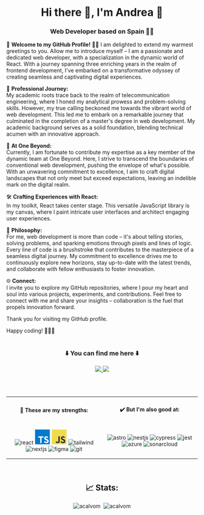 <h1 align="center">Hi there 👋, I'm Andrea 👩‍</h1>
<h3 align="center">Web Developer based on Spain 👩‍💻</h3>

<p align="center">

👋 **Welcome to my GitHub Profile!** 👨‍💻
I am delighted to extend my warmest greetings to you. Allow me to introduce myself – I am a passionate and dedicated web developer, with a specialization in the dynamic world of React. With a journey spanning three enriching years in the realm of frontend development, I've embarked on a transformative odyssey of creating seamless and captivating digital experiences.

🚀 **Professional Journey:**  
My academic roots trace back to the realm of telecommunication engineering, where I honed my analytical prowess and problem-solving skills. However, my true calling beckoned me towards the vibrant world of web development. This led me to embark on a remarkable journey that culminated in the completion of a master's degree in web development. My academic background serves as a solid foundation, blending technical acumen with an innovative approach.

💼 **At One Beyond:**  
Currently, I am fortunate to contribute my expertise as a key member of the dynamic team at One Beyond. Here, I strive to transcend the boundaries of conventional web development, pushing the envelope of what's possible. With an unwavering commitment to excellence, I aim to craft digital landscapes that not only meet but exceed expectations, leaving an indelible mark on the digital realm.

🛠️ **Crafting Experiences with React:**  
In my toolkit, React takes center stage. This versatile JavaScript library is my canvas, where I paint intricate user interfaces and architect engaging user experiences. 

🌟 **Philosophy:**  
For me, web development is more than code – it's about telling stories, solving problems, and sparking emotions through pixels and lines of logic. Every line of code is a brushstroke that contributes to the masterpiece of a seamless digital journey. My commitment to excellence drives me to continuously explore new horizons, stay up-to-date with the latest trends, and collaborate with fellow enthusiasts to foster innovation.

🌐 **Connect:**  
I invite you to explore my GitHub repositories, where I pour my heart and soul into various projects, experiments, and contributions. Feel free to connect with me and share your insights – collaboration is the fuel that propels innovation forward.

Thank you for visiting my GitHub profile.

Happy coding! 🚀👨‍💻<br /><br />
</p>

<h3 align="center"> ⬇️ You can find me here ⬇️</h3>
<p align="center">
    <a href="https://github.com/acalvom?tab=repositories" target="_blank"><img
            src="https://img.shields.io/badge/GitHub-100000?style=for-the-badge&logo=github&logoColor=white" /</a>
        <a href="https://www.linkedin.com/in/andrea-calvo-moreno/" target="blank" target="_blank"><img
                src="https://img.shields.io/badge/LinkedIn-0077B5?style=for-the-badge&logo=linkedin&logoColor=white" /></a>
</p>
<br /><br />

<table align="center" width="1050" border="0">
    <tr>
        <th width="350">
            <h4 align="center">🥇 These are my strengths:</h4>
        </th>
        <th width="350">
            <h4 align="center">✔️ But I'm also good at:</h4>
        </th>
    </tr>
    <tr>
        <td>
            <p align="center">
                <img src="https://upload.wikimedia.org/wikipedia/commons/thumb/4/47/React.svg/1200px-React.svg.png" alt="react" width="40"
                    height="40" />
                <img src="https://raw.githubusercontent.com/devicons/devicon/master/icons/typescript/typescript-original.svg"
                    alt="typescript" width="40" height="40" />
                <img src="https://raw.githubusercontent.com/devicons/devicon/master/icons/javascript/javascript-original.svg"
                    alt="javascript" width="40" height="40" />
                <img src="https://imgs.search.brave.com/W9CbFyxwjuZCstu49xt6tccC5kk1TtWTumoZ_-X-XRU/rs:fit:860:0:0/g:ce/aHR0cHM6Ly9jZG4u/d29ybGR2ZWN0b3Js/b2dvLmNvbS9sb2dv/cy90YWlsd2luZC1j/c3MtMi5zdmc.svg"
                    alt="tailwind" width="40" height="40" />
                <img src="https://cdn.worldvectorlogo.com/logos/next-js.svg"
                    alt="nextjs" width="40" height="40" />
                <img src="https://imgs.search.brave.com/3Y2328PQL9DRYyThiifH7rngOS9QGIY5eEGxocgOEoE/rs:fit:500:0:0/g:ce/aHR0cHM6Ly91cGxv/YWQud2lraW1lZGlh/Lm9yZy93aWtpcGVk/aWEvY29tbW9ucy8z/LzMzL0ZpZ21hLWxv/Z28uc3Zn.svg"
                    alt="figma" width="40" height="40" />
                <img src="https://www.vectorlogo.zone/logos/git-scm/git-scm-icon.svg" alt="git" width="40"
                    height="40" />
            </p>
        </td>
        <td>
            <p align="center">
                <img src="https://imgs.search.brave.com/6f1NBTC5lm5yT71iPxJmH8JCKv8v4O5ofUNPgEQGF5I/rs:fit:860:0:0/g:ce/aHR0cHM6Ly9hc3Ry/by5qcy5vcmcvYXN0/cm8ucG5n" alt="astro" width="40" height="40" />
                <img src="https://docs.nestjs.com/assets/logo-small.svg" alt="nestjs" width="40" height="40" />
                <img src="https://imgs.search.brave.com/enhPamVZZFueHLjlXargE3bbJPmcqcVI08-HQZyjX24/rs:fit:860:0:0/g:ce/aHR0cHM6Ly9hc3Nl/dC5icmFuZGZldGNo/LmlvL2lkSXFfa0Yw/cmIvaWR5clQxLXhq/Uy5zdmc_dXBkYXRl/ZD0xNjY4MDgxNzc0/MDg0.svg" alt="cypress" width="40" height="40" />
                <img src="https://cdn.freebiesupply.com/logos/large/2x/jest-logo-png-transparent.png" alt="jest" width="40" height="40" />
                 <img src="https://swimburger.net/media/ppnn3pcl/azure.png" alt="azure" width="40"
                    height="40" />
                <img src="https://seeklogo.com/images/S/sonarcloud-logo-39208B5388-seeklogo.com.png" alt="sonarcloud"
                    width="40" height="40" />
            </p>
        </td>
    </tr>
</table>

<br />
<h2 align="center">📈 Stats: </h2>
<p align="center">
    <img align="center"
        src="https://github-readme-stats.vercel.app/api/top-langs?username=acalvom&show_icons=true&locale=en&layout=compact"
        alt="acalvom" />
    &nbsp;<img align="center"
        src="https://github-readme-stats.vercel.app/api?username=acalvom&show_icons=true&locale=en" alt="acalvom" />
</p>
